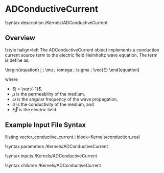 # ADConductiveCurrent

!syntax description /Kernels/ADConductiveCurrent

## Overview

!style halign=left
The ADConductiveCurrent object implements a conduction current source term to the electric field Helmholtz wave equation. The term is define as:

\begin{equation}
  j \; \mu \; \omega \; \sigma \; \vec{E}
\end{equation}

where

- $j = \sqrt{-1}$,
- $\mu$ is the permeability of the medium,
- $\omega$ is the angular frequency of the wave propagation,
- $\sigma$ is the conductivity of the medium, and 
- $\vec{E}$ is the electric field.

## Example Input File Syntax

!listing vector_conductive_current.i block=Kernels/conduction_real

!syntax parameters /Kernels/ADConductiveCurrent

!syntax inputs /Kernels/ADConductiveCurrent

!syntax children /Kernels/ADConductiveCurrent
